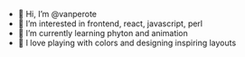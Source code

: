 - 👋 Hi, I’m @vanperote
- 👀 I’m interested in frontend, react, javascript, perl
- 🌱 I’m currently learning phyton and animation 
- 🚀 I love playing with colors and designing inspiring layouts
<!---
vanperote/vanperote is a ✨ special ✨ repository because its `README.md` (this file) appears on your GitHub profile.
You can click the Preview link to take a look at your changes.
--->
